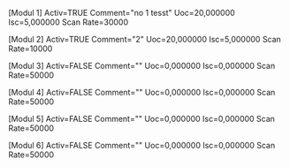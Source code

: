 [Modul 1]
Activ=TRUE
Comment="no 1 tesst"
Uoc=20,000000
Isc=5,000000
Scan Rate=30000

[Modul 2]
Activ=TRUE
Comment="2"
Uoc=20,000000
Isc=5,000000
Scan Rate=10000

[Modul 3]
Activ=FALSE
Comment=""
Uoc=0,000000
Isc=0,000000
Scan Rate=50000

[Modul 4]
Activ=FALSE
Comment=""
Uoc=0,000000
Isc=0,000000
Scan Rate=50000

[Modul 5]
Activ=FALSE
Comment=""
Uoc=0,000000
Isc=0,000000
Scan Rate=50000

[Modul 6]
Activ=FALSE
Comment=""
Uoc=0,000000
Isc=0,000000
Scan Rate=50000